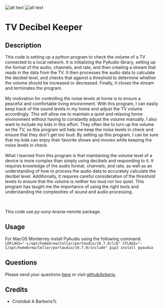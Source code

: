[comment]: <> (This readme was created by Nodinq Readme Generator)
![alt text](https://img.shields.io/badge/License-MIT-brightgreen)
![alt text](https://img.shields.io/badge/Ver.-1.0.0-blue)

# TV Decibel Keeper


## Description

This code is setting up a python program to check the volume of a TV connected to a local network. It is initializing the PyAudio library, setting up the format of the audio, channels, and rate, and then creating a stream that reads in the data from the TV. It then processes the audio data to calculate the decibel level, and checks that against a threshold to determine whether the volume should be increased or decreased. Finally, it closes the stream and terminates the program.
<br/><br/>
My motivation for controlling the noise levels at home is to ensure a peaceful and comfortable living environment. With this program, I can easily keep track of the sound levels in my home and adjust the TV volume accordingly. This will allow me to maintain a quiet and relaxing home environment without having to constantly adjust the volume manually. I also want to include my kids in this effort. They often like to turn up the volume on the TV, so this program will help me keep the noise levels in check and ensure that they don't get too loud. By setting up this program, I can be sure that my kids can enjoy their favorite shows and movies while keeping the noise levels in check.
<br/><br/>
What I learned from this program is that maintaining the volume level of a device is more complex than simply using decibels and responding to it. It requires knowledge of the audio format, channels, and rate, as well as an understanding of how to process the audio data to accurately calculate the decibel level. Additionally, it requires careful consideration of the threshold levels to ensure that the volume is neither too loud nor too quiet. This program has taught me the importance of using the right tools and understanding the complexities of sound and audio processing.

<br/><br/>
This code use py-sony-bravia-remote package.

## Usage

For MacOS Monterrey install PyAudio using the following command:
<br/>
`LDFLAGS="-L/opt/homebrew/Cellar/portaudio/19.7.0/lib" CFLAGS="-I/opt/homebrew/Cellar/portaudio/19.7.0/include" pip3 install pyaudio`


## Questions

Please send your questions [here](mailto:cristobal@barberis.com?subject=[GitHub]%20TV%20Decibel%20Keeper) or visit [github/brberis](https://github.com/brberis).

## Credits

* Cristobal A Barberis%   
